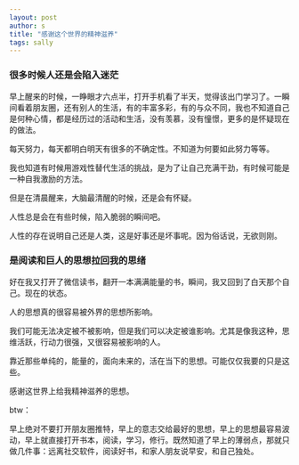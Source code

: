 ```yaml
---
layout: post
author: s
title: "感谢这个世界的精神滋养"
tags: sally
---
```


### 很多时候人还是会陷入迷茫

早上醒来的时候，一睁眼才六点半，打开手机看了半天，觉得该出门学习了。一瞬间看着朋友圈，还有别人的生活，有的丰富多彩，有的与众不同，我也不知道自己是何种心情，都是经历过的活动和生活，没有羡慕，没有憧憬，更多的是怀疑现在的做法。

每天努力，每天都明白明天有很多的不确定性。不知道为何要如此努力等等。

我也知道有时候用游戏性替代生活的挑战，是为了让自己充满干劲，有时候可能是一种自我激励的方法。

但是在清晨醒来，大脑最清醒的时候，还是会有怀疑。

人性总是会在有些时候，陷入脆弱的瞬间吧。

人性的存在说明自己还是人类，这是好事还是坏事呢。因为俗话说，无欲则刚。

### 是阅读和巨人的思想拉回我的思绪

好在我又打开了微信读书，翻开一本满满能量的书，瞬间，我又回到了白天那个自己。现在的状态。

人的思想真的很容易被外界的思想所影响。

我们可能无法决定被不被影响，但是我们可以决定被谁影响。尤其是像我这种，思维活跃，行动力很强，又很容易被影响的人。

靠近那些单纯的，能量的，面向未来的，活在当下的思想。可能仅仅我要的只是这些。

感谢这世界上给我精神滋养的思想。

btw：

早上绝对不要打开朋友圈推特，早上的意志交给最好的思想，早上的思想最容易波动，早上就直接打开书本，阅读，学习，修行。既然知道了早上的薄弱点，那就只做几件事：远离社交软件，阅读好书，和家人朋友说早安，和自己独处。


